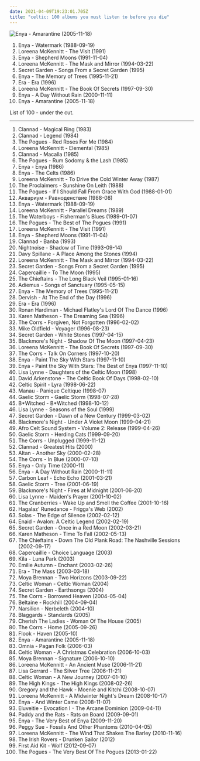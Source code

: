 ```yaml
---
date: 2021-04-09T19:23:01.705Z
title: "celtic: 100 albums you must listen to before you die"
---
```

![Enya - Amarantine (2005-11-18)](http://coverartarchive.org/release/b68a9abc-5e45-3fa6-8a6f-b0e9572ba1c9/8316179451-500.jpg "Enya - Amarantine (2005-11-18)")
<ol class="albums">
<li data-cover="http://coverartarchive.org/release/8f9ab550-fa7e-4e1d-b218-5f1fd9f7aa95/6196789316-500.jpg" data-tags="celtic, new age" role="button">Enya - Watermark (1988-09-19)</li>
<li data-cover="https://img.discogs.com/2TVIvMUyZEKm_2lDGtfUeXKJWJc=/fit-in/600x600/filters:strip_icc():format(jpeg):mode_rgb():quality(90)/discogs-images/R-5736152-1401249094-3734.jpeg.jpg" data-tags="celtic" role="button">Loreena McKennitt - The Visit (1991)</li>
<li data-cover="http://coverartarchive.org/release/2fbbe6b7-5679-33cf-a084-ee4bd5429807/16797026280-500.jpg" data-tags="celtic, new age" role="button">Enya - Shepherd Moons (1991-11-04)</li>
<li data-cover="http://coverartarchive.org/release/37c6a72e-aabb-4c31-a35e-d3ebfec2550f/4138136542-500.jpg" data-tags="celtic" role="button">Loreena McKennitt - The Mask and Mirror (1994-03-22)</li>
<li data-cover="http://coverartarchive.org/release/241eeee9-802f-3bf4-85e2-733cdd209836/27181976185-500.jpg" data-tags="new age, celtic, secret garden" role="button">Secret Garden - Songs From a Secret Garden (1995)</li>
<li data-cover="http://coverartarchive.org/release/c96068a9-9d40-3756-b624-a0a7e94cf0e4/22180420062-500.jpg" data-tags="new age, celtic" role="button">Enya - The Memory of Trees (1995-11-21)</li>
<li data-cover="http://coverartarchive.org/release/e6ad5820-ad0a-3a8d-9dc8-5588aa4643d9/9943104925-500.jpg" data-tags="era, new age" role="button">Era - Era (1996)</li>
<li data-cover="https://img.discogs.com/m7JB0HWuAzAta9cI0tdb5VSLSrs=/fit-in/600x589/filters:strip_icc():format(jpeg):mode_rgb():quality(90)/discogs-images/R-3290348-1324610526.jpeg.jpg" data-tags="celtic" role="button">Loreena McKennitt - The Book Of Secrets (1997-09-30)</li>
<li data-cover="http://coverartarchive.org/release/76d53e8d-a605-3a57-a188-450d6884fff5/13737540134-500.jpg" data-tags="new age, celtic, enya" role="button">Enya - A Day Without Rain (2000-11-11)</li>
<li data-cover="http://coverartarchive.org/release/b68a9abc-5e45-3fa6-8a6f-b0e9572ba1c9/8316179451-500.jpg" data-tags="new age, celtic" role="button">Enya - Amarantine (2005-11-18)</li>
</ol>
List of 100 - under the cut.
<!-- more -->

_________________

<ol class="albums">
<li data-cover="http://coverartarchive.org/release/7546163d-238d-38e3-97bb-26c464dabbeb/3195155586-500.jpg" data-tags="celtic, irish" role="button">
Clannad - Magical Ring (1983)
</li>
<li data-cover="http://coverartarchive.org/release/17b6081f-cc8e-4dbd-b8da-ff89b6957e1a/13144429451-500.jpg" data-tags="celtic" role="button">
Clannad - Legend (1984)
</li>
<li data-cover="https://img.discogs.com/QCb3LNEUhLeiY1or2HdW72Fy9ok=/fit-in/600x581/filters:strip_icc():format(jpeg):mode_rgb():quality(90)/discogs-images/R-2560691-1473248911-2191.jpeg.jpg" data-tags="80s, punk, irish folk" role="button">
The Pogues - Red Roses For Me (1984)
</li>
<li data-cover="http://coverartarchive.org/release/243e607a-90fd-37ba-9cd4-be10a3888d3d/4084538048-500.jpg" data-tags="folk, celtic" role="button">
Loreena McKennitt - Elemental (1985)
</li>
<li data-cover="http://coverartarchive.org/release/bb533884-3d66-4945-955e-3c57e629b316/3722741186-500.jpg" data-tags="celtic, new age" role="button">
Clannad - Macalla (1985)
</li>
<li data-cover="http://coverartarchive.org/release/cf48d517-6671-4715-bf69-1f3a96769a3a/5115726658-500.jpg" data-tags="folk, celtic" role="button">
The Pogues - Rum Sodomy & the Lash (1985)
</li>
<li data-cover="http://coverartarchive.org/release/75426382-d7f5-458e-b50d-370a21c430c9/10253435044-500.jpg" data-tags="new age" role="button">
Enya - Enya (1986)
</li>
<li data-cover="http://coverartarchive.org/release/ba307aa7-3a01-4015-b9bb-2243bc0812dc/8421724752-500.jpg" data-tags="celtic" role="button">
Enya - The Celts (1986)
</li>
<li data-cover="http://coverartarchive.org/release/b104242b-563b-4fc8-907f-c0ec83313c46/3342241188-500.jpg" data-tags="christmas, celtic" role="button">
Loreena McKennitt - To Drive the Cold Winter Away (1987)
</li>
<li data-cover="http://coverartarchive.org/release/0f5d4f93-7977-3b76-a81b-22c19a746f1c/15466987336-500.jpg" data-tags="the proclaimers, rock, 80s, folk" role="button">
The Proclaimers - Sunshine On Leith (1988)
</li>
<li data-cover="http://coverartarchive.org/release/4bfd1a30-268b-40ea-a675-1c6bb875e932/21762452337-500.jpg" data-tags="celtic" role="button">
The Pogues - If I Should Fall From Grace With God (1988-01-01)
</li>
<li data-cover="http://coverartarchive.org/release/7ce9f52a-64a8-3261-935e-e09fd6ad5f6a/13719981914-500.jpg" data-tags="psychedelic, art rock, celtic" role="button">
Аквариум - Равноденствие (1988-08)
</li>
<li data-cover="http://coverartarchive.org/release/8f9ab550-fa7e-4e1d-b218-5f1fd9f7aa95/6196789316-500.jpg" data-tags="celtic, new age" role="button">
Enya - Watermark (1988-09-19)
</li>
<li data-cover="http://coverartarchive.org/release/0845543a-07a2-4947-9be1-19bf4c39666f/6620340483-500.jpg" data-tags="celtic" role="button">
Loreena McKennitt - Parallel Dreams (1989)
</li>
<li data-cover="https://via.placeholder.com/450" data-tags="irish" role="button">
The Waterboys - Fisherman's Blues (1989-01-07)
</li>
<li data-cover="http://coverartarchive.org/release/eb873617-caa5-43f9-8cdb-9cd02e17163a/15595471977-500.jpg" data-tags="irish, irish folk, folk" role="button">
The Pogues - The Best of The Pogues (1991)
</li>
<li data-cover="https://img.discogs.com/2TVIvMUyZEKm_2lDGtfUeXKJWJc=/fit-in/600x600/filters:strip_icc():format(jpeg):mode_rgb():quality(90)/discogs-images/R-5736152-1401249094-3734.jpeg.jpg" data-tags="celtic" role="button">
Loreena McKennitt - The Visit (1991)
</li>
<li data-cover="http://coverartarchive.org/release/2fbbe6b7-5679-33cf-a084-ee4bd5429807/16797026280-500.jpg" data-tags="celtic, new age" role="button">
Enya - Shepherd Moons (1991-11-04)
</li>
<li data-cover="https://img.discogs.com/xbSveh6u1PT6wIjBm6QxyCvJB0k=/fit-in/600x600/filters:strip_icc():format(jpeg):mode_rgb():quality(90)/discogs-images/R-8996453-1472983258-2777.jpeg.jpg" data-tags="celtic, new age" role="button">
Clannad - Banba (1993)
</li>
<li data-cover="http://coverartarchive.org/release/d10def02-976f-4e8e-adb9-5194991b6f24/2060398223-500.jpg" data-tags="celtic" role="button">
Nightnoise - Shadow of Time (1993-09-14)
</li>
<li data-cover="http://coverartarchive.org/release/c1664b28-1260-4439-95e1-bd8e55d8f21e/16939033781-500.jpg" data-tags="celtic" role="button">
Davy Spillane - A Place Among the Stones (1994)
</li>
<li data-cover="http://coverartarchive.org/release/37c6a72e-aabb-4c31-a35e-d3ebfec2550f/4138136542-500.jpg" data-tags="celtic" role="button">
Loreena McKennitt - The Mask and Mirror (1994-03-22)
</li>
<li data-cover="http://coverartarchive.org/release/241eeee9-802f-3bf4-85e2-733cdd209836/27181976185-500.jpg" data-tags="new age, celtic, secret garden" role="button">
Secret Garden - Songs From a Secret Garden (1995)
</li>
<li data-cover="https://img.discogs.com/8jqX15kVcalfEJ96BBUT_F3bsDQ=/fit-in/600x600/filters:strip_icc():format(jpeg):mode_rgb():quality(90)/discogs-images/R-2494595-1287379756.jpeg.jpg" data-tags="celtic" role="button">
Capercaillie - To The Moon (1995)
</li>
<li data-cover="http://coverartarchive.org/release/3cd57757-4f37-4398-bf2a-ff45bfd84b7b/26474897084-500.jpg" data-tags="celtic, irish" role="button">
The Chieftains - The Long Black Veil (1995-01-16)
</li>
<li data-cover="http://coverartarchive.org/release/b3cd63b6-ee9d-33ff-9aad-d49311880ff8/4554695782-500.jpg" data-tags="new age, adiemus" role="button">
Adiemus - Songs of Sanctuary (1995-05-15)
</li>
<li data-cover="http://coverartarchive.org/release/c96068a9-9d40-3756-b624-a0a7e94cf0e4/22180420062-500.jpg" data-tags="new age, celtic" role="button">
Enya - The Memory of Trees (1995-11-21)
</li>
<li data-cover="http://coverartarchive.org/release/8e6ac177-2ff4-3e70-8de7-527e7b039a4f/13003150981-500.jpg" data-tags="celtic" role="button">
Dervish - At The End of the Day (1996)
</li>
<li data-cover="http://coverartarchive.org/release/e6ad5820-ad0a-3a8d-9dc8-5588aa4643d9/9943104925-500.jpg" data-tags="era, new age" role="button">
Era - Era (1996)
</li>
<li data-cover="https://img.discogs.com/Slr1i12ptM4Pa_wmHHmphdcHVdg=/fit-in/500x500/filters:strip_icc():format(jpeg):mode_rgb():quality(90)/discogs-images/R-801987-1163945410.jpeg.jpg" data-tags="celtic" role="button">
Ronan Hardiman - Michael Flatley's Lord Of The Dance (1996)
</li>
<li data-cover="https://img.discogs.com/YRziZahXdzveoCheBipybmOTUaY=/fit-in/600x535/filters:strip_icc():format(jpeg):mode_rgb():quality(90)/discogs-images/R-1179678-1204125283.jpeg.jpg" data-tags="celtic" role="button">
Karen Matheson - The Dreaming Sea (1996)
</li>
<li data-cover="https://img.discogs.com/tDcA9IOU66Qobh5urjCqmuvRP0I=/fit-in/600x522/filters:strip_icc():format(jpeg):mode_rgb():quality(90)/discogs-images/R-1955126-1426218437-4673.jpeg.jpg" data-tags="pop, irish, 90s" role="button">
The Corrs - Forgiven, Not Forgotten (1996-02-02)
</li>
<li data-cover="http://coverartarchive.org/release/41f31d52-7672-4f51-b201-1a9595f7ec04/22754304622-500.jpg" data-tags="celtic" role="button">
Mike Oldfield - Voyager (1996-08-23)
</li>
<li data-cover="http://coverartarchive.org/release/d5afac18-abe4-34c5-b0ce-7456aeba6371/7633046106-500.jpg" data-tags="secret garden" role="button">
Secret Garden - White Stones (1997-04-15)
</li>
<li data-cover="http://coverartarchive.org/release/cef41ad3-9604-476f-8449-907e4a39072a/18916427598-500.jpg" data-tags="folk rock, folk, medieval" role="button">
Blackmore's Night - Shadow Of The Moon (1997-04-23)
</li>
<li data-cover="https://img.discogs.com/m7JB0HWuAzAta9cI0tdb5VSLSrs=/fit-in/600x589/filters:strip_icc():format(jpeg):mode_rgb():quality(90)/discogs-images/R-3290348-1324610526.jpeg.jpg" data-tags="celtic" role="button">
Loreena McKennitt - The Book Of Secrets (1997-09-30)
</li>
<li data-cover="http://coverartarchive.org/release/259ef148-90a3-44ab-87b2-1252c46febd5/5356649895-500.jpg" data-tags="pop" role="button">
The Corrs - Talk On Corners (1997-10-20)
</li>
<li data-cover="http://coverartarchive.org/release/281397de-fa8e-491a-b664-f03d5eb49c19/15932053701-500.jpg" data-tags="new age, enya, storms in africa, boadicea, only if" role="button">
Enya - Paint The Sky With Stars (1997-11-10)
</li>
<li data-cover="http://coverartarchive.org/release/0ef2d01b-02bf-35b6-949a-0666edbdc839/6637250207-500.jpg" data-tags="enya" role="button">
Enya - Paint the Sky With Stars: The Best of Enya (1997-11-10)
</li>
<li data-cover="http://coverartarchive.org/release/647b7461-76f5-49e6-bfb7-bb7234897f69/5932970932-500.jpg" data-tags="celtic" role="button">
Lisa Lynne - Daughters of the Celtic Moon (1998)
</li>
<li data-cover="http://coverartarchive.org/release/a948de2b-b7fb-4826-ad61-53b0dc20d708/15270866152-500.jpg" data-tags="celtic" role="button">
David Arkenstone - The Celtic Book Of Days (1998-02-10)
</li>
<li data-cover="http://coverartarchive.org/release/09423b08-a4e3-329e-b680-cace62aff984/3166339852-500.jpg" data-tags="celtic" role="button">
Celtic Spirit - Lyra (1998-06-22)
</li>
<li data-cover="http://coverartarchive.org/release/13a4cfa9-58e5-4dbe-adc9-aee4163106a0/16510647471-500.jpg" data-tags="celtic, french" role="button">
Manau - Panique Celtique (1998-07)
</li>
<li data-cover="http://coverartarchive.org/release/0f423674-98e5-4f80-9e70-9691dc13567e/15317941128-500.jpg" data-tags="irish, celtic" role="button">
Gaelic Storm - Gaelic Storm (1998-07-28)
</li>
<li data-cover="http://coverartarchive.org/release/d09adeed-3e9c-4b53-90c6-51a95c0466e6/5213019127-500.jpg" data-tags="pop" role="button">
B*Witched - B*Witched (1998-10-12)
</li>
<li data-cover="http://coverartarchive.org/release/63721f19-b847-437a-af89-a263c0999bdd/5933028276-500.jpg" data-tags="new age, celtic" role="button">
Lisa Lynne - Seasons of the Soul (1999)
</li>
<li data-cover="http://coverartarchive.org/release/33f464bc-2922-3018-a958-560194a5f775/10673178657-500.jpg" data-tags="new age, secret garden" role="button">
Secret Garden - Dawn of a New Century (1999-03-02)
</li>
<li data-cover="https://via.placeholder.com/450" data-tags="folk rock, folk" role="button">
Blackmore's Night - Under A Violet Moon (1999-04-21)
</li>
<li data-cover="http://coverartarchive.org/release/08e0b584-0c13-477c-aca5-a14747b13106/9568324668-500.jpg" data-tags="world music, celtic" role="button">
Afro Celt Sound System - Volume 2: Release (1999-04-26)
</li>
<li data-cover="https://img.discogs.com/89NIntG61ouLZ1PKDmreXwCNuJ0=/fit-in/600x592/filters:strip_icc():format(jpeg):mode_rgb():quality(90)/discogs-images/R-699439-1521231206-6805.jpeg.jpg" data-tags="folk, celtic, celtic rock" role="button">
Gaelic Storm - Herding Cats (1999-09-20)
</li>
<li data-cover="http://coverartarchive.org/release/dc1f2430-bdd5-4070-95a1-58fe9067811b/3600810436-500.jpg" data-tags="folk, pop, irish" role="button">
The Corrs - Unplugged (1999-11-12)
</li>
<li data-cover="http://coverartarchive.org/release/387f7c8c-3c49-4601-af97-c7db2ba52593/20872496494-500.jpg" data-tags="new age, folk, celtic" role="button">
Clannad - Greatest Hits (2000)
</li>
<li data-cover="http://coverartarchive.org/release/f297b8c5-2107-42c8-8a86-f70003f2c394/21687041041-500.jpg" data-tags="irish, celtic" role="button">
Altan - Another Sky (2000-02-28)
</li>
<li data-cover="https://img.discogs.com/SFPzHAzX4ah4IFjPf-JRPl37kXU=/fit-in/600x596/filters:strip_icc():format(jpeg):mode_rgb():quality(90)/discogs-images/R-951267-1428563434-2020.jpeg.jpg" data-tags="pop" role="button">
The Corrs - In Blue (2000-07-10)
</li>
<li data-cover="https://img.discogs.com/LRCUynNtEbF0PC2GPzF7MvUudj4=/fit-in/231x203/filters:strip_icc():format(jpeg):mode_rgb():quality(90)/discogs-images/R-1907622-1251652780.jpeg.jpg" data-tags="celtic, new age" role="button">
Enya - Only Time (2000-11)
</li>
<li data-cover="http://coverartarchive.org/release/76d53e8d-a605-3a57-a188-450d6884fff5/13737540134-500.jpg" data-tags="new age, celtic, enya" role="button">
Enya - A Day Without Rain (2000-11-11)
</li>
<li data-cover="http://coverartarchive.org/release/b9117488-4a84-4358-824c-b4fe7fd860e3/6600670207-500.jpg" data-tags="indie, celtic" role="button">
Carbon Leaf - Echo Echo (2001-03-21)
</li>
<li data-cover="http://coverartarchive.org/release/99335960-be55-49ad-bd12-4b31b96195eb/8915627487-500.jpg" data-tags="celtic, folk, gaelic storm" role="button">
Gaelic Storm - Tree (2001-06-19)
</li>
<li data-cover="http://coverartarchive.org/release/3e8c9658-be99-47a8-9b32-f49591b56fec/2628868943-500.jpg" data-tags="folk rock, folk, an danzza" role="button">
Blackmore's Night - Fires at Midnight (2001-06-20)
</li>
<li data-cover="http://coverartarchive.org/release/ba9613ac-8bf8-4c3d-8217-c740d7391f4c/19368344561-500.jpg" data-tags="celtic, new age" role="button">
Lisa Lynne - Maiden's Prayer (2001-10-02)
</li>
<li data-cover="http://coverartarchive.org/release/e5119f27-ef7f-392f-8d93-790a7b62ef59/19311203167-500.jpg" data-tags="rock" role="button">
The Cranberries - Wake Up and Smell the Coffee (2001-10-16)
</li>
<li data-cover="https://img.discogs.com/pt4Sysc2txzm56pzkycsJdTQiio=/fit-in/300x296/filters:strip_icc():format(jpeg):mode_rgb():quality(90)/discogs-images/R-347599-1100269383.jpg.jpg" data-tags="celtic, world, new age" role="button">
Hagalaz' Runedance - Frigga's Web (2002)
</li>
<li data-cover="http://coverartarchive.org/release/a325cd91-7117-47e1-83b4-b8e06647f854/8084423661-500.jpg" data-tags="celtic, darkness" role="button">
Solas - The Edge of Silence (2002-02-12)
</li>
<li data-cover="http://coverartarchive.org/release/ae29f406-27af-420c-a83a-0d15ec4a012a/15230818417-500.jpg" data-tags="celtic, instrumental" role="button">
Enaid - Avalon: A Celtic Legend (2002-02-19)
</li>
<li data-cover="http://coverartarchive.org/release/880019b0-9411-4bb1-ad55-fb8b31d14bce/22408375238-500.jpg" data-tags="celtic" role="button">
Secret Garden - Once in a Red Moon (2002-03-21)
</li>
<li data-cover="https://img.discogs.com/iLGcyWXc4YoqzOnwmP-b5375aJY=/fit-in/600x584/filters:strip_icc():format(jpeg):mode_rgb():quality(90)/discogs-images/R-2008332-1574345820-9303.jpeg.jpg" data-tags="celtic" role="button">
Karen Matheson - Time To Fall (2002-05-13)
</li>
<li data-cover="http://coverartarchive.org/release/b69a0751-8747-421e-9e2e-a72624534653/26818208829-500.jpg" data-tags="celtic" role="button">
The Chieftains - Down The Old Plank Road: The Nashville Sessions (2002-09-17)
</li>
<li data-cover="http://coverartarchive.org/release/9693a9e6-e27d-4039-b655-441066c2bcf3/21357485950-500.jpg" data-tags="celtic, scottish" role="button">
Capercaillie - Choice Language (2003)
</li>
<li data-cover="http://coverartarchive.org/release/3315400f-17cb-4534-959c-8566ab414936/27649056391-500.jpg" data-tags="celtic" role="button">
Kíla - Luna Park (2003)
</li>
<li data-cover="http://coverartarchive.org/release/16e3ac46-606a-445e-9a20-b7b8bf1a08ea/3206309884-500.jpg" data-tags="ethereal, gothic, faerie music" role="button">
Emilie Autumn - Enchant (2003-02-26)
</li>
<li data-cover="http://coverartarchive.org/release/2f627353-447e-33b9-aca5-9c3faa4586aa/3245210755-500.jpg" data-tags="new age, era" role="button">
Era - The Mass (2003-03-18)
</li>
<li data-cover="http://coverartarchive.org/release/175e2c5a-9bbc-49f9-bfd1-ac3b077c7a96/16482696811-500.jpg" data-tags="celtic" role="button">
Moya Brennan - Two Horizons (2003-09-22)
</li>
<li data-cover="http://coverartarchive.org/release/4ea1aca1-7bf6-44fa-b01c-a4658a822de3/8366943784-500.jpg" data-tags="celtic" role="button">
Celtic Woman - Celtic Woman (2004)
</li>
<li data-cover="http://coverartarchive.org/release/479ca9bb-bdeb-4e9f-a0e2-937851ccbecf/7633029193-500.jpg" data-tags="new age" role="button">
Secret Garden - Earthsongs (2004)
</li>
<li data-cover="http://coverartarchive.org/release/09ead843-23c8-3ee2-9094-1cf78b3a2408/10962966051-500.jpg" data-tags="pop" role="button">
The Corrs - Borrowed Heaven (2004-05-04)
</li>
<li data-cover="http://coverartarchive.org/release/feaa48b5-f4b7-458e-9074-303fd1e998c3/1821640363-500.jpg" data-tags="celtic" role="button">
Beltaine - Rockhill (2004-09-04)
</li>
<li data-cover="http://coverartarchive.org/release/e9c2cfe9-e692-41e1-b0d7-97671d1f84be/22011480631-500.jpg" data-tags="fantasy, ethereal" role="button">
Narsilion - Nerbeleth (2004-10)
</li>
<li data-cover="http://coverartarchive.org/release/1285d08e-17ee-4688-b26b-9a2e043d4e8c/5956860175-500.jpg" data-tags="irish, celtic, celtic rock" role="button">
Blaggards - Standards (2005)
</li>
<li data-cover="https://img.discogs.com/gUlWssRjbizsZtwnf1HEx3jM_pI=/fit-in/600x591/filters:strip_icc():format(jpeg):mode_rgb():quality(90)/discogs-images/R-2920572-1586619977-3036.jpeg.jpg" data-tags="celtic" role="button">
Cherish The Ladies - Woman Of The House (2005)
</li>
<li data-cover="http://coverartarchive.org/release/ba0765da-df34-406c-934b-57a73dd9e353/9948459257-500.jpg" data-tags="folk" role="button">
The Corrs - Home (2005-09-26)
</li>
<li data-cover="http://coverartarchive.org/release/6438156f-3502-3efb-83dc-551c1f1e6040/27852007514-500.jpg" data-tags="celtic" role="button">
Flook - Haven (2005-10)
</li>
<li data-cover="http://coverartarchive.org/release/b68a9abc-5e45-3fa6-8a6f-b0e9572ba1c9/8316179451-500.jpg" data-tags="new age, celtic" role="button">
Enya - Amarantine (2005-11-18)
</li>
<li data-cover="http://coverartarchive.org/release/e5a3512a-d670-47c0-8120-865d1e8e7cb5/2125143022-500.jpg" data-tags="folk, celtic" role="button">
Omnia - Pagan Folk (2006-03)
</li>
<li data-cover="http://coverartarchive.org/release/dd71e647-22fa-3975-803a-3df38034ca37/1339635847-500.jpg" data-tags="christmas" role="button">
Celtic Woman - A Christmas Celebration (2006-10-03)
</li>
<li data-cover="https://img.discogs.com/QVBc4dAVMpDX63jInoTjRtU9ANA=/fit-in/600x600/filters:strip_icc():format(jpeg):mode_rgb():quality(90)/discogs-images/R-16086129-1603184602-2174.jpeg.jpg" data-tags="celtic, moya brennan" role="button">
Moya Brennan - Signature (2006-10-10)
</li>
<li data-cover="http://coverartarchive.org/release/2afca94e-fa2e-3254-8924-7deb7eebf93a/3198564493-500.jpg" data-tags="celtic, new age, female vocalists" role="button">
Loreena McKennitt - An Ancient Muse (2006-11-21)
</li>
<li data-cover="http://coverartarchive.org/release/35fbd275-fdc3-4450-9b34-e05c5d93bef0/7597192789-500.jpg" data-tags="ambient, female vocalists, new age" role="button">
Lisa Gerrard - The Silver Tree (2006-11-21)
</li>
<li data-cover="http://coverartarchive.org/release/5944569f-c36d-4520-a564-1d603bc3b0df/4476228153-500.jpg" data-tags="celtic" role="button">
Celtic Woman - A New Journey (2007-01-10)
</li>
<li data-cover="http://coverartarchive.org/release/14e876b0-4997-478d-956a-33f2703de8a3/15696428646-500.jpg" data-tags="irish folk" role="button">
The High Kings - The High Kings (2008-02-26)
</li>
<li data-cover="https://img.discogs.com/l3Al6RIdg26l2hV2FEujftK1ttE=/fit-in/350x350/filters:strip_icc():format(jpeg):mode_rgb():quality(90)/discogs-images/R-1470791-1222156904.jpeg.jpg" data-tags="indie, folk" role="button">
Gregory and the Hawk - Moenie and Kitchi (2008-10-07)
</li>
<li data-cover="http://coverartarchive.org/release/2d2b3e0e-870c-31d2-a483-9791a8e08363/4610925301-500.jpg" data-tags="christmas, celtic, folk" role="button">
Loreena McKennitt - A Midwinter Night's Dream (2008-10-17)
</li>
<li data-cover="http://coverartarchive.org/release/16d139e2-e940-36e4-b865-99f4dd667573/14012130666-500.jpg" data-tags="christmas" role="button">
Enya - And Winter Came (2008-11-07)
</li>
<li data-cover="http://coverartarchive.org/release/61b05f0b-2eaa-4598-9520-661f1bb497d1/1562357918-500.jpg" data-tags="folk, folk metal, celtic folk" role="button">
Eluveitie - Evocation I - The Arcane Dominion (2009-04-11)
</li>
<li data-cover="http://coverartarchive.org/release/9b918ce6-dce5-4312-af28-5bd7daffc5cb/9144163700-500.jpg" data-tags="punk, folk, punk rock, irish, folk punk, celtic, celtic punk, woof, p a t rats" role="button">
Paddy and the Rats - Rats on Board (2009-09-01)
</li>
<li data-cover="http://coverartarchive.org/release/51be8f43-dac9-4450-a588-9b91e6f98ea1/26757154347-500.jpg" data-tags="ambient" role="button">
Enya - The Very Best of Enya (2009-11-20)
</li>
<li data-cover="http://coverartarchive.org/release/77e37687-8814-3c42-8d07-2e47a5b4a43a/28856566940-500.jpg" data-tags="folk, new age, celtic" role="button">
Peggy Sue - Fossils And Other Phantoms (2010-04-05)
</li>
<li data-cover="https://img.discogs.com/VDSlGwlL4rUGnIyclG0S8VF5yVA=/fit-in/600x591/filters:strip_icc():format(jpeg):mode_rgb():quality(90)/discogs-images/R-2591158-1293016437.jpeg.jpg" data-tags="folk, celtic" role="button">
Loreena McKennitt - The Wind That Shakes The Barley (2010-11-16)
</li>
<li data-cover="http://coverartarchive.org/release/8fd6395e-d781-4607-8d19-d8d2b9927871/7817782831-500.jpg" data-tags="irish, celtic, irish folk" role="button">
The Irish Rovers - Drunken Sailor (2012)
</li>
<li data-cover="http://coverartarchive.org/release/8bd613e5-a2c5-4852-80c1-b45a0ea9232e/10917447319-500.jpg" data-tags="chillout, female vocalists, melancholic, celtic, native americans" role="button">
First Aid Kit - Wolf (2012-09-07)
</li>
<li data-cover="http://coverartarchive.org/release/21f11285-d569-4332-9566-680560cbc682/3462514269-500.jpg" data-tags="irish, celtic" role="button">
The Pogues - The Very Best Of The Pogues (2013-01-22)
</li>
</ol>
